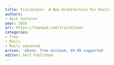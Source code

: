 ```yaml
---
title: Trailblazer. A New Architecture For Rails
authors:
- Nick Sutterer
year: 2016
url: https://leanpub.com/trailblazer
categories:
- free
- Rails
- Rails advanced
prices: 'ebook: free minimum, $9.99 suggested'
editor: Self Published
---
```

